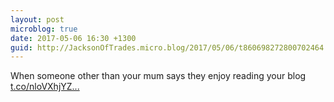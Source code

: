 ```yaml
---
layout: post
microblog: true
date: 2017-05-06 16:30 +1300
guid: http://JacksonOfTrades.micro.blog/2017/05/06/t860698272800702464.html
---
```

When someone other than your mum says they enjoy reading your blog [t.co/nloVXhjYZ...](https://t.co/nloVXhjYZP)

